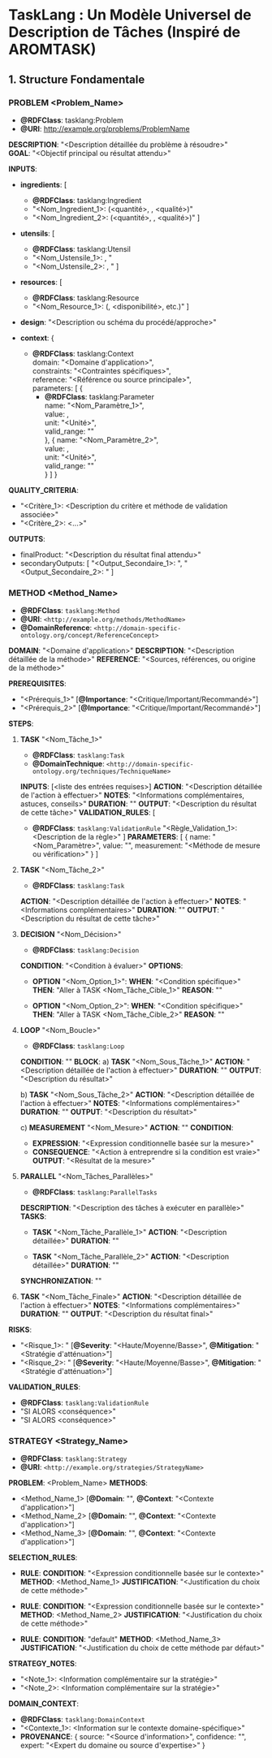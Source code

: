 # TaskLang : Un Modèle Universel de Description de Tâches (Inspiré de AROMTASK)

## 1. Structure Fondamentale

### PROBLEM <Problem_Name>
* **@RDFClass**: tasklang:Problem  
* **@URI**: <http://example.org/problems/ProblemName>  

**DESCRIPTION**: "<Description détaillée du problème à résoudre>"  
**GOAL**: "<Objectif principal ou résultat attendu>"  

**INPUTS**:
- **ingredients**: [
  * **@RDFClass**: tasklang:Ingredient  
  * "<Nom_Ingredient_1>: <Description> (<quantité>, <mesure>, <qualité>)"  
  * "<Nom_Ingredient_2>: <Description> (<quantité>, <mesure>, <qualité>)"
]

- **utensils**: [
  * **@RDFClass**: tasklang:Utensil  
  * "<Nom_Ustensile_1>: <Description>, <importance>"  
  * "<Nom_Ustensile_2>: <Description>, <importance>"
]

- **resources**: [
  * **@RDFClass**: tasklang:Resource  
  * "<Nom_Resource_1>: <Description> (<usage>, <disponibilité>, etc.)"
]

- **design**: "<Description ou schéma du procédé/approche>"  

- **context**: {
  * **@RDFClass**: tasklang:Context  
  domain: "<Domaine d'application>",  
  constraints: "<Contraintes spécifiques>",  
  reference: "<Référence ou source principale>",  
  parameters: [
    {
      * **@RDFClass**: tasklang:Parameter  
      name: "<Nom_Paramètre_1>",  
      value: <Valeur>,  
      unit: "<Unité>",  
      valid_range: "<Intervalle valide>"  
    },
    {
      name: "<Nom_Paramètre_2>",  
      value: <Valeur>,  
      unit: "<Unité>",  
      valid_range: "<Intervalle valide>"  
    }
  ]
}

**QUALITY_CRITERIA**:
- "<Critère_1>: <Description du critère et méthode de validation associée>"
- "<Critère_2>: <...>"

**OUTPUTS**:
- finalProduct: "<Description du résultat final attendu>"
- secondaryOutputs: [
  "<Output_Secondaire_1>: <Description>",
  "<Output_Secondaire_2>: <Description>"
]

### METHOD <Method_Name>
* **@RDFClass**: `tasklang:Method`
* **@URI**: `<http://example.org/methods/MethodName>`
* **@DomainReference**: `<http://domain-specific-ontology.org/concept/ReferenceConcept>`

**DOMAIN**: "<Domaine d'application>"
**DESCRIPTION**: "<Description détaillée de la méthode>"
**REFERENCE**: "<Sources, références, ou origine de la méthode>"

**PREREQUISITES**:
- "<Prérequis_1>" [**@Importance**: "<Critique/Important/Recommandé>"]
- "<Prérequis_2>" [**@Importance**: "<Critique/Important/Recommandé>"]

**STEPS**:
1. **TASK** "<Nom_Tâche_1>"
   * **@RDFClass**: `tasklang:Task`
   * **@DomainTechnique**: `<http://domain-specific-ontology.org/techniques/TechniqueName>`
   
   **INPUTS**: [<liste des entrées requises>]
   **ACTION**: "<Description détaillée de l'action à effectuer>"
   **NOTES**: "<Informations complémentaires, astuces, conseils>"
   **DURATION**: "<Estimation du temps requis>"
   **OUTPUT**: "<Description du résultat de cette tâche>"
   **VALIDATION_RULES**: [
     * **@RDFClass**: `tasklang:ValidationRule`
     "<Règle_Validation_1>: <Description de la règle>"
   ]
   **PARAMETERS**: [
     {
       name: "<Nom_Paramètre>",
       value: "<Valeur>",
       measurement: "<Méthode de mesure ou vérification>"
     }
   ]

2. **TASK** "<Nom_Tâche_2>"
   * **@RDFClass**: `tasklang:Task`
   
   **ACTION**: "<Description détaillée de l'action à effectuer>"
   **NOTES**: "<Informations complémentaires>"
   **DURATION**: "<Estimation du temps requis>"
   **OUTPUT**: "<Description du résultat de cette tâche>"

3. **DECISION** "<Nom_Décision>"
   * **@RDFClass**: `tasklang:Decision`
   
   **CONDITION**: "<Condition à évaluer>"
   **OPTIONS**:
   - **OPTION** "<Nom_Option_1>":
     **WHEN**: "<Condition spécifique>"
     **THEN**: "Aller à TASK <Nom_Tâche_Cible_1>"
     **REASON**: "<Justification du choix>"
   
   - **OPTION** "<Nom_Option_2>":
     **WHEN**: "<Condition spécifique>"
     **THEN**: "Aller à TASK <Nom_Tâche_Cible_2>"
     **REASON**: "<Justification du choix>"

4. **LOOP** "<Nom_Boucle>"
   * **@RDFClass**: `tasklang:Loop`
   
   **CONDITION**: "<Condition de sortie>"
   **BLOCK**:
   a) **TASK** "<Nom_Sous_Tâche_1>"
      **ACTION**: "<Description détaillée de l'action à effectuer>"
      **DURATION**: "<Estimation du temps requis>"
      **OUTPUT**: "<Description du résultat>"
   
   b) **TASK** "<Nom_Sous_Tâche_2>"
      **ACTION**: "<Description détaillée de l'action à effectuer>"
      **NOTES**: "<Informations complémentaires>"
      **DURATION**: "<Estimation du temps requis>"
      **OUTPUT**: "<Description du résultat>"
   
   c) **MEASUREMENT** "<Nom_Mesure>"
      **ACTION**: "<Comment effectuer la mesure>"
      **CONDITION**:
      - **EXPRESSION**: "<Expression conditionnelle basée sur la mesure>"
      - **CONSEQUENCE**: "<Action à entreprendre si la condition est vraie>"
      **OUTPUT**: "<Résultat de la mesure>"

5. **PARALLEL** "<Nom_Tâches_Parallèles>"
   * **@RDFClass**: `tasklang:ParallelTasks`
   
   **DESCRIPTION**: "<Description des tâches à exécuter en parallèle>"
   **TASKS**:
   - **TASK** "<Nom_Tâche_Parallèle_1>"
     **ACTION**: "<Description détaillée>"
     **DURATION**: "<Estimation du temps requis>"
   
   - **TASK** "<Nom_Tâche_Parallèle_2>"
     **ACTION**: "<Description détaillée>"
     **DURATION**: "<Estimation du temps requis>"
   
   **SYNCHRONIZATION**: "<Condition ou point de synchronisation>"

6. **TASK** "<Nom_Tâche_Finale>"
   **ACTION**: "<Description détaillée de l'action à effectuer>"
   **NOTES**: "<Informations complémentaires>"
   **DURATION**: "<Estimation du temps requis>"
   **OUTPUT**: "<Description du résultat final>"

**RISKS**:
- "<Risque_1>: <Description du risque>" [**@Severity**: "<Haute/Moyenne/Basse>", **@Mitigation**: "<Stratégie d'atténuation>"]
- "<Risque_2>: <Description du risque>" [**@Severity**: "<Haute/Moyenne/Basse>", **@Mitigation**: "<Stratégie d'atténuation>"]

**VALIDATION_RULES**:
* **@RDFClass**: `tasklang:ValidationRule`
* "SI <condition> ALORS <conséquence>"
* "SI <condition> ALORS <conséquence>"

### STRATEGY <Strategy_Name>
* **@RDFClass**: `tasklang:Strategy`
* **@URI**: `<http://example.org/strategies/StrategyName>`

**PROBLEM**: <Problem_Name>
**METHODS**:
- <Method_Name_1> [**@Domain**: "<Domaine>", **@Context**: "<Contexte d'application>"]
- <Method_Name_2> [**@Domain**: "<Domaine>", **@Context**: "<Contexte d'application>"]
- <Method_Name_3> [**@Domain**: "<Domaine>", **@Context**: "<Contexte d'application>"]

**SELECTION_RULES**:
- **RULE**:
  **CONDITION**: "<Expression conditionnelle basée sur le contexte>"
  **METHOD**: <Method_Name_1>
  **JUSTIFICATION**: "<Justification du choix de cette méthode>"

- **RULE**:
  **CONDITION**: "<Expression conditionnelle basée sur le contexte>"
  **METHOD**: <Method_Name_2>
  **JUSTIFICATION**: "<Justification du choix de cette méthode>"

- **RULE**:
  **CONDITION**: "default"
  **METHOD**: <Method_Name_3>
  **JUSTIFICATION**: "<Justification du choix de cette méthode par défaut>"

**STRATEGY_NOTES**:
- "<Note_1>: <Information complémentaire sur la stratégie>"
- "<Note_2>: <Information complémentaire sur la stratégie>"

**DOMAIN_CONTEXT**:
* **@RDFClass**: `tasklang:DomainContext`
* "<Contexte_1>: <Information sur le contexte domaine-spécifique>"
* **PROVENANCE**: {
  source: "<Source d'information>",
  confidence: "<Niveau de confiance>",
  expert: "<Expert du domaine ou source d'expertise>"
}


